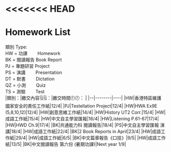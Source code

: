 
<<<<<<< HEAD
=======
# Homework List

<!-- From Steven: 
I changed the format list into a table.
If you don't like, feel free to revert.
Original code below:
-->
類別 Type:
<br/>HW = 功課　　 Homework
<br/>BK = 閱讀報告 Book Report
<br/>PJ = 專題研習 Project
<br/>PS = 演講　　 Presentation
<br/>DT = 默書　　 Dictation
<br/>QZ = 小測　　 Quiz
<br/>TS = 測驗　　 Test
<br/>
|類別：|繳交內容🗒️🗒️：|繳交時間🕗🕗： |
|--|--------|----|
|HW|香港特區維護國家安全的責任工作紙|12/4|
|PJ|Testellation Project|12/4|
|HW|HWA Ex9E (5,8,10,12)|12/4|
|HW|創意思維工作紙|14/4|
|HW|History UT2 Corr.|15/4|
|HW|成語工作紙|15/4|
|HW|中文自主學習匯報|16/4|
|HW|Listening P.61-67|17/4|
|HW|HWD Ch.9|17/4|
|BK|共通能力科 閱讀報告|18/4|
|PS|中文自主學習匯報 演講|18/4|
|HW|成語工作紙|22/4|
|BK|2 Book Reports in April|23/4|
|HW|成語工作紙|29/4|
|HW|成語工作紙|6/5|
|BK|中文篇章報告《口技》|9/5|
|HW|成語工作紙|13/5|
|BK|中文閱讀報告 第六份 (暑期功課)|Next year 1/9|